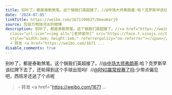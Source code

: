 ```yaml
---
title: 别吵了，都是泰勒煞笔。这个锅我们英超接了。//@中场大师弗朗基:哈？克罗斯早该红牌下去了，还轮得到这个手球出现吗[老师爱你]//@RNG赢常规赛了吗:少带点偏见吧...
date: '2024-07-05'
linkTitle: https://weibo.com/1671109627/OmeaKerjO
source: 包容万物恒河水的微博
description: 别吵了，都是泰勒煞笔。这个锅我们英超接了。//<a href="https://weibo.com/n/%E4%B8%AD%E5%9C%BA%E5%A4%A7%E5%B8%88%E5%BC%97%E6%9C%97%E5%9F%BA">@中场大师弗朗基</a>:哈？克罗斯早该红牌下去了，还轮得到这个手球出现吗<span
  class="url-icon"><img alt="[老师爱你]" src="https://face.t.sinajs.cn/t4/appstyle/expression/ext/normal/82/2023_Teacherlovesyou_org.png"
  style="width:1em; height:1em;" referrerpolicy="no-referrer"></span>//<a href="https://weibo.com/n/RNG%E8%B5%A2%E5%B8%B8%E8%A7%84%E8%B5%9B%E4%BA%86%E5%90%97">@RNG赢常规赛了吗</a>:少带点偏见吧，西班牙还逃了个点呢<br><blockquote>
  - 转发 <a href="https://weibo.com/1671 ...
disable_comments: true
---
```

别吵了，都是泰勒煞笔。这个锅我们英超接了。//<a href="https://weibo.com/n/%E4%B8%AD%E5%9C%BA%E5%A4%A7%E5%B8%88%E5%BC%97%E6%9C%97%E5%9F%BA">@中场大师弗朗基</a>:哈？克罗斯早该红牌下去了，还轮得到这个手球出现吗<span class="url-icon"><img alt="[老师爱你]" src="https://face.t.sinajs.cn/t4/appstyle/expression/ext/normal/82/2023_Teacherlovesyou_org.png" style="width:1em; height:1em;" referrerpolicy="no-referrer"></span>//<a href="https://weibo.com/n/RNG%E8%B5%A2%E5%B8%B8%E8%A7%84%E8%B5%9B%E4%BA%86%E5%90%97">@RNG赢常规赛了吗</a>:少带点偏见吧，西班牙还逃了个点呢<br><blockquote> - 转发 <a href="https://weibo.com/1671 ...